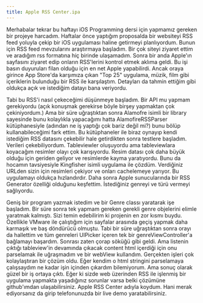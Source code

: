 ```yaml
---
title: Apple RSS Center.ipa
---
```

Merhabalar tekrar bu haftayı iOS Programming dersi için yapmamız gereken bir projeye harcadım. Haftalar önce yaptığım proposalda bir websiteyi RSS feed yoluyla çekip bir iOS uygulaması haline getirmeyi planlıyordum. Bunun için RSS feed mevzularını araştırmaya başladım. Bir çok siteyi ziyaret ettim ve aradığım rss formatına hiç birinde ulaşamadım. Sonra bir anda Apple'ın sayfasını ziyaret edip onların RSS'lerini kontrol etmek aklıma geldi. Bu işi basın duyuruları filan olduğu için en net Apple yapabilirdi. Ancak oraya girince App Store'da karşımıza çıkan "Top 25" uygulama, müzik, film gibi içeriklerin bulunduğu bir RSS ile karşılaştım. Detayları da tahmin ettiğim gibi oldukça açık ve istediğim datayı bana veriyordu. 

Tabi bu RSS'i nasıl çekeceğimi düşünmeye başladım. Bir API mu yapmam gerekiyordu (açık konuşmak gerekirse böyle birşey yapmaktan çok çekiniyordum.) Ama bir süre uğraştıktan sonra Alamofre isimli bir library sayesinde bunu kolaylıkla yapacağımı hatta AlamofireRSSParser kütüphanesiyle (adından ne iş yaptığı çok bariz değil mi?) bunu bölüp kullanabileceğimi fark ettim. Bu kütüphaneler ile biraz oynayıp kendi istediğim RSS datasını çekebilir hale getirdikten sonra testlere başladım. Verileri çekebiliyordum. Tableviewler oluşuyordu ama tableviewlara koyacağım resimler olayı çok karışıyordu. Resim datası çok daha büyük olduğu için geriden geliyor ve resimlerde kayma yaratıyordu. Bunu da hocamın tavsiyesiyle Kingfisher isimli uygulama ile çözdüm. Verdiğiniz URLden sizin için resimleri çekiyor ve onları cachelemeye yarıyor. Bu uygulamayı oldukça hızlandırdır. Daha sonra Apple sunucularında bir RSS Generator özelliği olduğunu keşfettim. İstediğiniz genreyi ve türü vermeyi sağlıyordu.

Geniş bir program yazmak istedim ve bir Genre classı yaratarak işe başladım. Bir süre sonra tek yapmam gereken gerekli genre objelerini elimle yaratmak kalmıştı. Sizi temin edebilirim ki projenin en zor kısmı buydu. Özellikle VMware ile çalıştığım için sayfalar arasında geçiş yapmak daha karmaşık ve baş döndürücü olmuştu. Tabi bir süre uğraştıktan sonra orayı da hallettim ve tüm genreleri UIPicker içeren tek bir genreViewController'a bağlamayı başardım. Sonrası zaten çorap söküğü gibi geldi. Ama listenin çıktığı tableview'in devamında çıkacak content html içerdiği için onu parselamak ile uğraşmadım ve bir webView kullandım. Gerçekten işleri çok kolaylaştıran bir çözüm oldu. Eğer kendim o html stringini parselamaya çalışsaydım ne kadar işin içinden çıkardım bilemiyorum. Ama sonuç olarak güzel bir iş ortaya çıktı. Eğer ki sizde web üzerinden RSS ile işlenmiş bir uygulama yapmakta yaşadığınız sorunlar varsa belki çözümüne github'ımdan ulaşabilirsiniz. Apple RSS Center adıyla koydum. Hani merak ediyorsanız da girip telefonunuzda bir live demo yaratabilirsiniz. 
